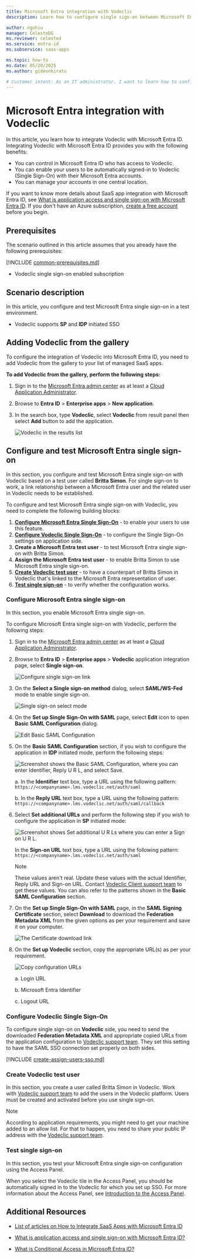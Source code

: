 ```yaml
---
title: Microsoft Entra integration with Vodeclic
description: Learn how to configure single sign-on between Microsoft Entra ID and Vodeclic.

author: nguhiu
manager: CelesteDG
ms.reviewer: celested
ms.service: entra-id
ms.subservice: saas-apps

ms.topic: how-to
ms.date: 05/20/2025
ms.author: gideonkiratu

# Customer intent: As an IT administrator, I want to learn how to configure single sign-on between Microsoft Entra ID and Vodeclic so that I can control who has access to Vodeclic, enable automatic sign-in with Microsoft Entra accounts, and manage my accounts in one central location.
---
```

# Microsoft Entra integration with Vodeclic

In this article,  you learn how to integrate Vodeclic with Microsoft Entra ID.
Integrating Vodeclic with Microsoft Entra ID provides you with the following benefits:

* You can control in Microsoft Entra ID who has access to Vodeclic.
* You can enable your users to be automatically signed-in to Vodeclic (Single Sign-On) with their Microsoft Entra accounts.
* You can manage your accounts in one central location.

If you want to know more details about SaaS app integration with Microsoft Entra ID, see [What is application access and single sign-on with Microsoft Entra ID](~/identity/enterprise-apps/what-is-single-sign-on.md).
If you don't have an Azure subscription, [create a free account](https://azure.microsoft.com/free/) before you begin.

## Prerequisites
The scenario outlined in this article assumes that you already have the following prerequisites:

[!INCLUDE [common-prerequisites.md](~/identity/saas-apps/includes/common-prerequisites.md)]
* Vodeclic single sign-on enabled subscription

## Scenario description

In this article,  you configure and test Microsoft Entra single sign-on in a test environment.

* Vodeclic supports **SP** and **IDP** initiated SSO

## Adding Vodeclic from the gallery

To configure the integration of Vodeclic into Microsoft Entra ID, you need to add Vodeclic from the gallery to your list of managed SaaS apps.

**To add Vodeclic from the gallery, perform the following steps:**

1. Sign in to the [Microsoft Entra admin center](https://entra.microsoft.com) as at least a [Cloud Application Administrator](~/identity/role-based-access-control/permissions-reference.md#cloud-application-administrator).
1. Browse to **Entra ID** > **Enterprise apps** > **New application**.
1. In the search box, type **Vodeclic**, select **Vodeclic** from result panel then select **Add** button to add the application.

	 ![Vodeclic in the results list](common/search-new-app.png)

<a name='configure-and-test-azure-ad-single-sign-on'></a>

## Configure and test Microsoft Entra single sign-on

In this section, you configure and test Microsoft Entra single sign-on with Vodeclic based on a test user called **Britta Simon**.
For single sign-on to work, a link relationship between a Microsoft Entra user and the related user in Vodeclic needs to be established.

To configure and test Microsoft Entra single sign-on with Vodeclic, you need to complete the following building blocks:

1. **[Configure Microsoft Entra Single Sign-On](#configure-azure-ad-single-sign-on)** - to enable your users to use this feature.
2. **[Configure Vodeclic Single Sign-On](#configure-vodeclic-single-sign-on)** - to configure the Single Sign-On settings on application side.
3. **Create a Microsoft Entra test user** - to test Microsoft Entra single sign-on with Britta Simon.
4. **Assign the Microsoft Entra test user** - to enable Britta Simon to use Microsoft Entra single sign-on.
5. **[Create Vodeclic test user](#create-vodeclic-test-user)** - to have a counterpart of Britta Simon in Vodeclic that's linked to the Microsoft Entra representation of user.
6. **[Test single sign-on](#test-single-sign-on)** - to verify whether the configuration works.

<a name='configure-azure-ad-single-sign-on'></a>

### Configure Microsoft Entra single sign-on

In this section, you enable Microsoft Entra single sign-on.

To configure Microsoft Entra single sign-on with Vodeclic, perform the following steps:

1. Sign in to the [Microsoft Entra admin center](https://entra.microsoft.com) as at least a [Cloud Application Administrator](~/identity/role-based-access-control/permissions-reference.md#cloud-application-administrator).
1. Browse to **Entra ID** > **Enterprise apps** > **Vodeclic** application integration page, select **Single sign-on**.

    ![Configure single sign-on link](common/select-sso.png)

1. On the **Select a Single sign-on method** dialog, select **SAML/WS-Fed** mode to enable single sign-on.

    ![Single sign-on select mode](common/select-saml-option.png)

1. On the **Set up Single Sign-On with SAML** page, select **Edit** icon to open **Basic SAML Configuration** dialog.

	![Edit Basic SAML Configuration](common/edit-urls.png)

1. On the **Basic SAML Configuration** section, if you wish to configure the application in **IDP** initiated mode, perform the following steps:

    ![Screenshot shows the Basic SAML Configuration, where you can enter Identifier, Reply U R L, and select Save.](common/idp-intiated.png)

    a. In the **Identifier** text box, type a URL using the following pattern:
    `https://<companyname>.lms.vodeclic.net/auth/saml`

    b. In the **Reply URL** text box, type a URL using the following pattern:
    `https://<companyname>.lms.vodeclic.net/auth/saml/callback`

5. Select **Set additional URLs** and perform the following step if you wish to configure the application in **SP** initiated mode:

    ![Screenshot shows Set additional U R Ls where you can enter a Sign on U R L.](common/metadata-upload-additional-signon.png)

    In the **Sign-on URL** text box, type a URL using the following pattern:
    `https://<companyname>.lms.vodeclic.net/auth/saml`

	> [!NOTE]
	> These values aren't real. Update these values with the actual Identifier, Reply URL and Sign-on URL. Contact [Vodeclic Client support team](mailto:hotline@vodeclic.com) to get these values. You can also refer to the patterns shown in the **Basic SAML Configuration** section.

6. On the **Set up Single Sign-On with SAML** page, in the **SAML Signing Certificate** section, select **Download** to download the **Federation Metadata XML** from the given options as per your requirement and save it on your computer.

	![The Certificate download link](common/metadataxml.png)

7. On the **Set up Vodeclic** section, copy the appropriate URL(s) as per your requirement.

	![Copy configuration URLs](common/copy-configuration-urls.png)

	a. Login URL

	b. Microsoft Entra Identifier

	c. Logout URL

### Configure Vodeclic Single Sign-On

To configure single sign-on on **Vodeclic** side, you need to send the downloaded **Federation Metadata XML** and appropriate copied URLs from the application configuration to [Vodeclic support team](mailto:hotline@vodeclic.com). They set this setting to have the SAML SSO connection set properly on both sides.

<a name='create-an-azure-ad-test-user'></a>

[!INCLUDE [create-assign-users-sso.md](~/identity/saas-apps/includes/create-assign-users-sso.md)]

### Create Vodeclic test user

In this section, you create a user called Britta Simon in Vodeclic. Work with [Vodeclic support team](mailto:hotline@vodeclic.com) to add the users in the Vodeclic platform. Users must be created and activated before you use single sign-on.

> [!NOTE]
> According to application requirements, you might need to get your machine added to an allow list. For that to happen, you need to share your public IP address with the [Vodeclic support team](mailto:hotline@vodeclic.com).

### Test single sign-on 

In this section, you test your Microsoft Entra single sign-on configuration using the Access Panel.

When you select the Vodeclic tile in the Access Panel, you should be automatically signed in to the Vodeclic for which you set up SSO. For more information about the Access Panel, see [Introduction to the Access Panel](https://support.microsoft.com/account-billing/sign-in-and-start-apps-from-the-my-apps-portal-2f3b1bae-0e5a-4a86-a33e-876fbd2a4510).

## Additional Resources

- [List of articles on How to Integrate SaaS Apps with Microsoft Entra ID](./tutorial-list.md)

- [What is application access and single sign-on with Microsoft Entra ID?](~/identity/enterprise-apps/what-is-single-sign-on.md)

- [What is Conditional Access in Microsoft Entra ID?](~/identity/conditional-access/overview.md)
